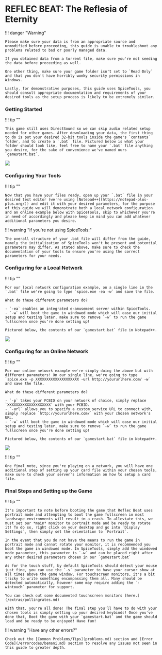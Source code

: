 # REFLEC BEAT: The Reflesia of Eternity

!!! danger "Warning"

	Please make sure your data is from an appropriate source and unmodified before proceeding, this guide is unable to troubleshoot any problems related to bad or poorly managed data.

	If you obtained data from a torrent file, make sure you're not seeding the data before proceeding as well.

	One other thing, make sure your game folder isn't set to `Read Only` and that you don't have horribly wonky security permissions in Windows.

	Lastly, for demonstrative purposes, this guide uses SpiceTools, you should consult appropriate documentation and requirements of your desired tools as the setup process is likely to be extremely similar.

### Getting Started

!!! tip ""

    This game still uses DirectSound so we can skip audio related setup needed for other games. After downloading your data, the first thing to do is put your desired 32-bit tools inside the game's `contents` folder, and to create a `.bat` file. Pictured below is what your folder should look like, feel free to name your `.bat` file anything you desire, for the sake of convenience we've named ours `gamestart.bat`.

<img src="/img/reflesia/reflesia.png">


### Configuring Your Tools

!!! tip ""

	Now that you have your files ready, open up your `.bat` file in your desired text editor (we're using [Notepad++](https://notepad-plus-plus.org/)) and edit it with your desired parameters, for the purpose of this guide we will demonstrate both a local network configuration and an online example below with SpiceTools, skip to whichever you're in need of accordingly and please keep in mind you can add whatever additional parameters you desire.

!!! warning "If you're not using SpiceTools:"

	The overall structure of your .bat file will differ from the guide, namely the initialization of SpiceTools won't be present and potential parameters may differ. As stated above, make sure to check the documentation of your tools to ensure you're using the correct parameters for your needs.

### Configuring for a Local Network

!!! tip ""

	For our local network configuration example, on a single line in the `.bat` file we're going to type `spice.exe -ea -w` and save the file. 

	What do these different parameters do?

	- `-ea` enables an integrated e-amusement server within SpiceTools.
	- `-w` will boot the game in windowed mode which will ease our initial setup and testing later, make sure to remove `-w` to run the game fullscreen once you're done setting up!

	Pictured below, the contents of our `gamestart.bat` file in Notepad++.

<img src="/img/bemani/sdvx/4_heavenlyhaven/2.png">

### Configuring for an Online Network

!!! tip ""

	For our online network example we're simply doing the above but with different parameters! On our single line, we're going to type `spice.exe -p XXXXXXXXXXXXXXXXXXXX -url http://yoururlhere.com/ -w` and save the file. 

	What do these different parameters do? 

	- `-p` takes your PCBID on your network of choice, simply replace `XXXXXXXXXXXXXXXXXXXX` with your PCBID.
	- `-url` allows you to specify a custom service URL to connect with, simply replace `http://yoururlhere.com/` with your chosen network's URL.
	- `-w` will boot the game in windowed mode which will ease our initial setup and testing later, make sure to remove `-w` to run the game fullscreen once you're done setting up!

	Pictured below, the contents of our `gamestart.bat` file in Notepad++.

<img src="/img/bemani/sdvx/4_heavenlyhaven/3.png">

!!! tip ""

	One final note, since you're playing on a network, you will have one additional step of setting up your card file within your chosen tools, make sure to check your server's information on how to setup a card file.

### Final Steps and Setting up the Game

!!! tip ""

	It's important to note before booting the game that Reflec Beat uses portrait mode and attempting to boot the game fullscreen in most landscape environments will result in a crash. To alleviate this, we must set our *main* monitor to portrait mode and be ready to rotate it! To do so, right click on your desktop and go into `Display Settings`, then simply set the orientation to `Portrait`.

	In the event that you do not have the means to run the game in portrait mode and cannot rotate your monitor, it is recommended you boot the game in windowed mode. In SpiceTools, simply add the windowed mode parameter, this parameter is `-w` and can be placed right after any other desired parameters chosen in our `gamestart.bat`

	As for the touch stuff, by default SpiceTools should detect your mouse just fine, you can use the `-s` parameter to have your cursor show at all times above the game window. For touchscreen monitors, it's a bit tricky to write something encompassing them all. Many should be detected automatically, however some may require adding the `-wintouch` parameter for support.

	You can check out some documented touchscreen monitors [here.](/extras/pollingrates.md)

	With that, you're all done! The final step you'll have to do with your chosen tools is simply setting up your desired keybinds! Once you've done that, Boot the game with your `gamestart.bat` and the game should load and be ready to be enjoyed! Have fun!

!!! warning "Have any other errors?"

	Check out the [Common Problems/Tips](problems.md) section and [Error Code](/errorcodes/bemani.md) section to resolve any issues not seen in this guide to greater depth.
